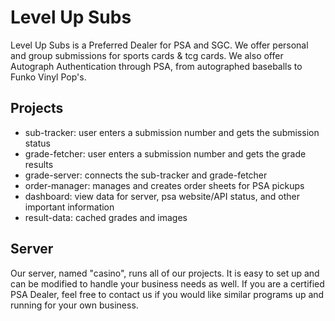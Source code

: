 # Level Up Subs
Level Up Subs is a Preferred Dealer for PSA and SGC. We offer personal and group submissions for sports cards & tcg cards. We also offer Autograph Authentication through PSA, from autographed baseballs to Funko Vinyl Pop's.

## Projects
* sub-tracker: user enters a submission number and gets the submission status
* grade-fetcher: user enters a submission number and gets the grade results
* grade-server: connects the sub-tracker and grade-fetcher
* order-manager: manages and creates order sheets for PSA pickups
* dashboard: view data for server, psa website/API status, and other important information
* result-data: cached grades and images

## Server
Our server, named "casino", runs all of our projects. It is easy to set up and can be modified to handle your business needs as well. If you are a certified PSA Dealer, feel free to contact us if you would like similar programs up and running for your own business.

